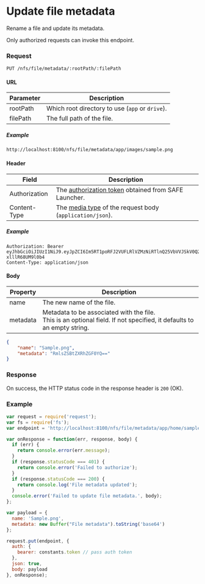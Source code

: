 # Update file metadata

Rename a file and update its metadata.

Only authorized requests can invoke this endpoint.

### Request

```
PUT /nfs/file/metadata/:rootPath/:filePath
```

#### URL

| Parameter | Description |
| --- | --- |
| rootPath | Which root directory to use (`app` or `drive`). |
| filePath | The full path of the file. |

##### Example

```
http://localhost:8100/nfs/file/metadata/app/images/sample.png
```

#### Header

| Field | Description |
| --- | --- |
| Authorization | The [authorization token](/auth) obtained from SAFE Launcher. |
| Content-Type | The [media type](https://www.iana.org/assignments/media-types/media-types.xhtml) of the request body (`application/json`). |

##### Example

```
Authorization: Bearer eyJhbGciOiJIUzI1NiJ9.eyJpZCI6Im5RT1poRFJ2VUFLRlVZMzNiRTlnQ25VbVVJSkV0Q2lmYk4zYjE1dXZ2TlU9In0.OTKcHQ9VUKYzBXH_MqeWR4UcHFJV-xlllR68UM9l0b4
Content-Type: application/json
```

#### Body

| Property | Description |
| --- | --- |
| name | The new name of the file. |
| metadata | Metadata to be associated with the file.<br>This is an optional field. If not specified, it defaults to an empty string. |

```json
{
	"name": "Sample.png",
	"metadata": "RmlsZSBtZXRhZGF0YQ=="
}
```

### Response

On success, the HTTP status code in the response header is `200` (OK).

### Example

```js
var request = require('request');
var fs = require('fs');
var endpoint = 'http://localhost:8100/nfs/file/metadata/app/home/sample.png';

var onResponse = function(err, response, body) {
  if (err) {
    return console.error(err.message);
  }
  if (response.statusCode === 401) {
    return console.error('Failed to authorize');
  }
  if (response.statusCode === 200) {
    return console.log('File metadata updated');
  }
  console.error('Failed to update file metadata.', body);
};

var payload = {
  name: 'Sample.png',
  metadata: new Buffer("File metadata").toString('base64')
};

request.put(endpoint, {
  auth: {
    bearer: constants.token // pass auth token
  },
  json: true,
  body: payload
}, onResponse);
```
